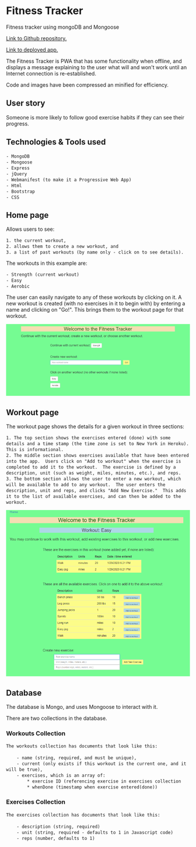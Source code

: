 # Fitness Tracker
Fitness tracker using mongoDB and Mongoose

[Link to Github repository.](https://github.com/MauraSlavin/fitness "Github repository")

[Link to deployed app.](https://gentle-sierra-23761.herokuapp.com/workout.html "Deployed app")

The Fitness Tracker is PWA that has some functionality when offline, and displays a message explaining to the user what will and won't work until an Internet connection is re-established.

Code and images have been compressed an minified for efficiency.

## User story
Someone is more likely to follow good exercise habits if they can see their progress.

## Technologies & Tools used
    - MongoDB
    - Mongoose
    - Express
    - jQuery
    - Webmanifest (to make it a Progressive Web App)
    - Html
    - Bootstrap
    - CSS


## Home page
Allows users to see:

    1. the current workout, 
    2. allows them to create a new workout, and
    3. a list of past workouts (by name only - click on to see details).
   

The workouts in this example are:

    - Strength (current workout)
    - Easy
    - Aerobic

The user can easily navigate to any of these workouts by clicking on it.  A new workout is created (with no exercises in it to begin with) by entering a name and clicking on "Go!".  This brings them to the workout page for that workout.

![Home page](./public/assets/images/home.png)

## Workout page
The workout page shows the details for a given workout in three sections:

    1. The top section shows the exercises entered (done) with some details and a time stamp (the time zone is set to New York in Heroku).  This is informational.
    2. The middle section shows exercises available that have been entered into the app.  Users click on "Add to workout" when the exercise is completed to add it to the workout.  The exercise is defined by a description, unit (such as weight, miles, minutes, etc.), and reps.
    3. The bottom section allows the user to enter a new workout, which will be available to add to any workout.  The user enters the description, unit and reps, and clicks "Add New Exercise."  This adds it to the list of available exercises, and can then be added to the workout.
   
![Workout page](./public/assets/images/workout.png)

## Database
The database is Mongo, and uses Mongoose to interact with it.

There are two collections in the database.

### Workouts Collection
    The workouts collection has documents that look like this:

        - name (string, required, and must be unique),
        - current (only exists if this workout is the current one, and it will be true),
        - exercises, which is an array of:
            * exercise ID (referencing exercise in exercises collection
            * whenDone (timestamp when exercise entered(done))

### Exercises Collection
    The exercises collection has documents that look like this:

        - description (string, required)
        - unit (string, required - defaults to 1 in Javascript code)
        - reps (number, defaults to 1)
